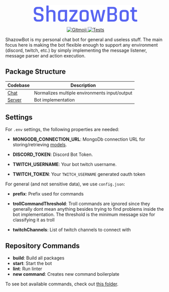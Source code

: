 <p align="center">
    <img src="https://raw.githubusercontent.com/TulioAbreu/shazow-bot/master/assets/ShazowBot.svg" alt="ShazowBot">
</p>
<p align="center">
    <a href="https://gitmoji.dev">
        <img src="https://img.shields.io/badge/gitmoji-%20😜%20😍-FFDD67.svg?style=flat-square" alt="Gitmoji">
    </a>
    <a href="https://github.com/TulioAbreu/shazow-bot/actions/workflows/main.yml">
        <img src="https://github.com/TulioAbreu/shazow-bot/actions/workflows/main.yml/badge.svg" alt="Tests">
    </a>
</p>

ShazowBot is my personal chat bot for general and useless stuff. The main focus here is making the bot
flexible enough to support any environment (discord, twitch, etc.) by simply implementing the message listener, message parser and action execution.

## Package Structure

| Codebase | Description |
| -------- | ----------- |
| [Chat](https://github.com/TulioAbreu/shazow-bot/tree/master/packages/chat)     | Normalizes multiple environments input/output |
| [Server](https://github.com/TulioAbreu/shazow-bot/tree/master/packages/server)   | Bot implementation |

## Settings

For `.env` settings, the following properties are needed:

- **MONGODB_CONNECTION_URL**: MongoDb connection URL for storing/retrieving [models](https://github.com/TulioAbreu/shazow-bot/tree/master/packages/server/src/models).

- **DISCORD_TOKEN**: Discord Bot Token.

- **TWITCH_USERNAME**: Your bot twitch username.

- **TWITCH_TOKEN**: Your `TWITCH_USERNAME` generated oauth token

For general (and not sensitive data), we use `config.json`:

- **prefix**: Prefix used for commands

- **trollCommandThreshold**: Troll commands are ignored since they generally dont mean anything besides trying to find problems inside the bot implementation. The threshold is the minimum message size for classifying it as troll

- **twitchChannels**: List of twitch channels to connect with

## Repository Commands

- **build**: Build all packages
- **start**: Start the bot
- **lint**: Run linter
- **new command**: Creates new command boilerplate

To see bot available commands, check out [this folder](https://github.com/TulioAbreu/shazow-bot/tree/master/docs).

